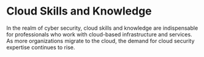 # Cloud Skills and Knowledge

In the realm of cyber security, cloud skills and knowledge are indispensable for professionals who work with cloud-based infrastructure and services. As more organizations migrate to the cloud, the demand for cloud security expertise continues to rise.